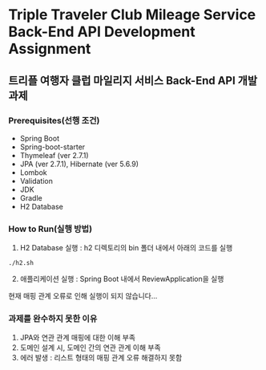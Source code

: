 # Triple Traveler Club Mileage Service Back-End API Development Assignment
## 트리플 여행자 클럽 마일리지 서비스 Back-End API 개발 과제
 
### Prerequisites(선행 조건)
 - Spring Boot
 - Spring-boot-starter
 - Thymeleaf (ver 2.7.1)
 - JPA (ver 2.7.1), Hibernate (ver 5.6.9)
 - Lombok
 - Validation
 - JDK
 - Gradle
 - H2 Database


### How to Run(실행 방법)

1. H2 Database 실행 : h2 디렉토리의 bin 폴더 내에서 아래의 코드를 실행

```
./h2.sh
```

2. 애플리케이션 실행 : Spring Boot 내에서 ReviewApplication을 실행

현재 매핑 관계 오류로 인해 실행이 되지 않습니다...

### 과제를 완수하지 못한 이유

1. JPA와 연관 관계 매핑에 대한 이해 부족
2. 도메인 설계 시, 도메인 간의 연관 관계 이해 부족
3. 에러 발생 : 리스트 형태의 매핑 관계 오류 해결하지 못함
